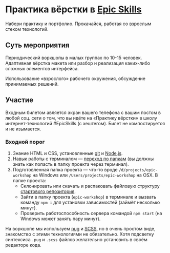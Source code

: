 # Практика вёрстки в [Epic Skills](https://epixx.ru/)

Набери практику и портфолио. Прокачайся, работая со взрослым стеком технологий.

## Суть мероприятия

Периодический воркшопы в малых группах по 10-15 человек. Адаптивная вёрстка макета или разбор и реализация каких-либо сложных элементов интерфейса.

Использование «взрослого» рабочего окружения, обсуждение принимаемых решений.

## Участие

Входным билетом авляется экран вашего телефона с вашим постом в любой соц. сети о том, что вы идёте на «Практику вёрстки» в школу интернет-технологий #EpicSkills (с хештегом). Билет не компостируется и не изымается.

### Входной порог

1. Знание HTML и CSS, установленные [git](https://git-scm.com/) и [Node.js](https://nodejs.org/en/).
2. Навык работы с терминалом — [переход по папкам](https://nicothin.pro/page/console-windows#%D1%84%D0%B0%D0%B9%D0%BB%D0%BE%D0%B2%D0%B0%D1%8F-%D1%81%D0%B8%D1%81%D1%82%D0%B5%D0%BC%D0%B0) (вы должны знать как попасть в папку проекта через терминал).
2. Подготовленная папка проекта — что-то вроде `/d/projects/epic-workshop` на Windows или `/Users/projects/epic-workshop` на OSX. В папке проекта:
    - Склонировать или скачать и распаковать файловую структуру [стартового репозитория](https://github.com/nicothin/NTH-start-project).
    - Зайти в папку проекта (`epic-workshop`) в терминале и вызвать команду `npm i` для установки зависимостей (займёт несколько минут).
    - Проверить работоспособность сервера командой `npm start` (на Windows может занять пару минут).

На воркшопе мы используем [pug](https://pugjs.org/api/getting-started.html) и [SCSS](https://sass-lang.com/documentation/file.SCSS_FOR_SASS_USERS.html), но в очень простом виде, знакомство с этими технологиями не обязательно. Хотя подсветку синтексиса `.pug` и `.scss` файлов желательно установить в своём редакторе кода.
